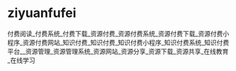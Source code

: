 # ziyuanfufei
 付费阅读_付费系统_付费下载_资源付费_资源付费系统_资源付费下载_资源付费小程序_资源付费网站_知识付费_知识付费_知识付费小程序_知识付费系统_知识付费平台__资源管理_资源管理系统_资源网站_资源分享_资源下载_资源共享_在线教育_在线学习
